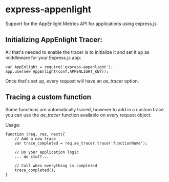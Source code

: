 # express-appenlight
Support for the AppEnlight Metrics API for applications using express.js


## Initializing AppEnlight Tracer:


All that's needed to enable the tracer is to initialize it and set it up as middleware for your Express.js app:

```
var AppEnlight = require('express-appenlight');
app.use(new AppEnlight(conf.APPENLIGHT_KEY));
```

Once that's set up, every request will have an *ae_tracer* option.

## Tracing a custom function

Some functions are automatically traced, however to add in a custom trace you can use the *ae_tracer* function available on every request object.

Usage:

```
function (req, res, next){
	// Add a new trace
	var trace_completed = req.ae_tracer.trace('functionName');

	// Do your application logic
	... do stuff...

	// Call when everything is completed
	trace_completed();
}
```
